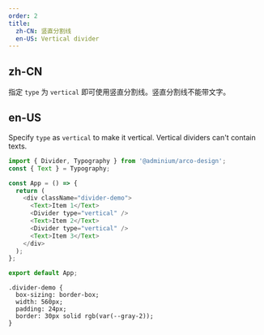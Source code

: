 ```yaml
---
order: 2
title:
  zh-CN: 竖直分割线
  en-US: Vertical divider
---
```


## zh-CN

指定 `type` 为 `vertical` 即可使用竖直分割线。竖直分割线不能带文字。

## en-US

Specify `type` as `vertical` to make it vertical. Vertical dividers can't contain texts.

```js
import { Divider, Typography } from '@adminium/arco-design';
const { Text } = Typography;

const App = () => {
  return (
    <div className="divider-demo">
      <Text>Item 1</Text>
      <Divider type="vertical" />
      <Text>Item 2</Text>
      <Divider type="vertical" />
      <Text>Item 3</Text>
    </div>
  );
};

export default App;
```

```css:silent
.divider-demo {
  box-sizing: border-box;
  width: 560px;
  padding: 24px;
  border: 30px solid rgb(var(--gray-2));
}
```
